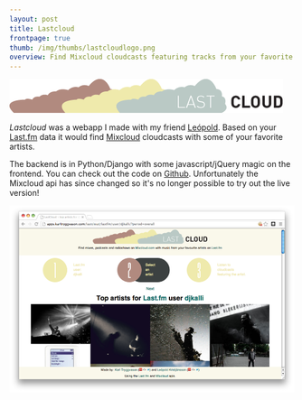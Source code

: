 ```yaml
---
layout: post
title: Lastcloud
frontpage: true
thumb: /img/thumbs/lastcloudlogo.png
overview: Find Mixcloud cloudcasts featuring tracks from your favorite Last.fm artists.
---
```


![lastcloud Logo](/img/lastcloudlogo.png)

*Lastcloud* was a webapp I made with my friend [Leópold](http://www.leopold.is "Leópold Kristjánsson"). Based on your [Last.fm](http://www.last.fm "Last.fm") data it would find [Mixcloud](http://www.mixcloud.com "Mixcloud") cloudcasts with some of your favorite artists.

The backend is in Python/Django with some javascript/jQuery magic on the frontend. You can check out the code on [Github](https://github.com/Kalli/lastcloud "Lastcloud on Github"). Unfortunately the Mixcloud api has since changed so it's no longer possible to try out the live version! 

![LastCloud Screenshot](/img/screenshot.png)